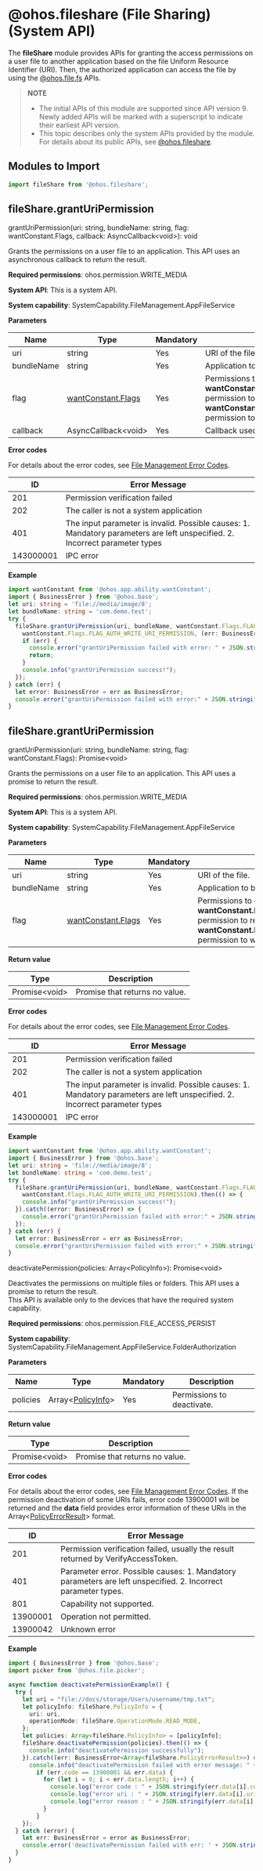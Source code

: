 # @ohos.fileshare (File Sharing) (System API)

The **fileShare** module provides APIs for granting the access permissions on a user file to another application based on the file Uniform Resource Identifier (URI). Then, the authorized application can access the file by using the [@ohos.file.fs](js-apis-file-fs.md) APIs.

> **NOTE**
>
> - The initial APIs of this module are supported since API version 9. Newly added APIs will be marked with a superscript to indicate their earliest API version.
> - This topic describes only the system APIs provided by the module. For details about its public APIs, see [@ohos.fileshare](js-apis-fileShare-sys.md).

## Modules to Import

```ts
import fileShare from '@ohos.fileshare';
```

## fileShare.grantUriPermission

grantUriPermission(uri: string, bundleName: string, flag: wantConstant.Flags, callback: AsyncCallback&lt;void&gt;): void

Grants the permissions on a user file to an application. This API uses an asynchronous callback to return the result. 

**Required permissions**: ohos.permission.WRITE_MEDIA 

**System API**: This is a system API. 

**System capability**: SystemCapability.FileManagement.AppFileService

**Parameters**

| Name| Type  | Mandatory| Description                      |
| ------ | ------ | ---- | -------------------------- |
| uri   | string | Yes  | URI of the file.|
| bundleName   | string | Yes  | Application to be grated with the permissions.|
| flag   | [wantConstant.Flags](../apis-ability-kit/js-apis-app-ability-wantConstant.md#wantconstantflags) | Yes  | Permissions to grant.<br>**wantConstant.Flags.FLAG_AUTH_READ_URI_PERMISSION**: permission to read the file. <br>**wantConstant.Flags.FLAG_AUTH_WRITE_URI_PERMISSION**: permission to write the file.|
 | callback | AsyncCallback&lt;void&gt;  | Yes   | Callback used to return the result.                            |

**Error codes**

For details about the error codes, see [File Management Error Codes](errorcode-filemanagement.md).

| ID                    | Error Message       |
| ---------------------------- | ---------- |
| 201 | Permission verification failed |
| 202 | The caller is not a system application |
| 401 | The input parameter is invalid. Possible causes: 1. Mandatory parameters are left unspecified. 2. Incorrect parameter types |
| 143000001 | IPC error |

**Example**

  ```ts
  import wantConstant from '@ohos.app.ability.wantConstant';
  import { BusinessError } from '@ohos.base';
  let uri: string = 'file://media/image/8';
  let bundleName: string = 'com.demo.test';
  try {
    fileShare.grantUriPermission(uri, bundleName, wantConstant.Flags.FLAG_AUTH_READ_URI_PERMISSION |
      wantConstant.Flags.FLAG_AUTH_WRITE_URI_PERMISSION, (err: BusinessError) => {
      if (err) {
        console.error("grantUriPermission failed with error: " + JSON.stringify(err));
        return;
      }
      console.info("grantUriPermission success!");
    });
  } catch (err) {
    let error: BusinessError = err as BusinessError;
    console.error("grantUriPermission failed with error:" + JSON.stringify(error));
  }
  ```

## fileShare.grantUriPermission

grantUriPermission(uri: string, bundleName: string, flag: wantConstant.Flags): Promise&lt;void&gt;

Grants the permissions on a user file to an application. This API uses a promise to return the result. 

**Required permissions**: ohos.permission.WRITE_MEDIA 

**System API**: This is a system API. 

**System capability**: SystemCapability.FileManagement.AppFileService 

**Parameters**

| Name| Type  | Mandatory| Description                      |
| ------ | ------ | ---- | -------------------------- |
| uri   | string | Yes  | URI of the file.|
| bundleName   | string | Yes  | Application to be grated with the permissions.|
| flag   | [wantConstant.Flags](../apis-ability-kit/js-apis-app-ability-wantConstant.md#wantconstantflags) | Yes  | Permissions to grant.<br>**wantConstant.Flags.FLAG_AUTH_READ_URI_PERMISSION**: permission to read the file. <br>**wantConstant.Flags.FLAG_AUTH_WRITE_URI_PERMISSION**: permission to write the file.|

**Return value**

  | Type                          | Description        |
  | ---------------------------- | ---------- |
  | Promise&lt;void&gt; | Promise that returns no value.|

**Error codes**

For details about the error codes, see [File Management Error Codes](errorcode-filemanagement.md).

| ID                    | Error Message       |
| ---------------------------- | ---------- |
| 201 | Permission verification failed |
| 202 | The caller is not a system application |
| 401 | The input parameter is invalid. Possible causes: 1. Mandatory parameters are left unspecified. 2. Incorrect parameter types |
| 143000001 | IPC error |

**Example**

  ```ts
  import wantConstant from '@ohos.app.ability.wantConstant';
  import { BusinessError } from '@ohos.base';
  let uri: string = 'file://media/image/8';
  let bundleName: string = 'com.demo.test';
  try {
    fileShare.grantUriPermission(uri, bundleName, wantConstant.Flags.FLAG_AUTH_READ_URI_PERMISSION |
      wantConstant.Flags.FLAG_AUTH_WRITE_URI_PERMISSION).then(() => {
      console.info("grantUriPermission success!");
    }).catch((error: BusinessError) => {
      console.error("grantUriPermission failed with error:" + JSON.stringify(error));
    });
  } catch (err) {
    let error: BusinessError = err as BusinessError;
    console.error("grantUriPermission failed with error:" + JSON.stringify(error));
  }
  ```


deactivatePermission(policies: Array&lt;PolicyInfo>): Promise&lt;void&gt;

Deactivates the permissions on multiple files or folders. This API uses a promise to return the result. <br>This API is available only to the devices that have the required system capability.

**Required permissions**: ohos.permission.FILE_ACCESS_PERSIST

**System capability**: SystemCapability.FileManagement.AppFileService.FolderAuthorization

**Parameters**

| Name| Type| Mandatory| Description                     |
| -------- | -------- | -------- |-------------------------|
| policies| Array&lt;[PolicyInfo](js-apis-fileShare.md#policyinfo11)> | Yes| Permissions to deactivate. |

**Return value**

| Type| Description|
| -------- | -------- |
| Promise&lt;void&gt; | Promise that returns no value.|

**Error codes**

For details about the error codes, see [File Management Error Codes](errorcode-filemanagement.md).
If the permission deactivation of some URIs fails, error code 13900001 will be returned and the **data** field provides error information of these URIs in the Array<[PolicyErrorResult](js-apis-fileShare.md#policyerrorresult11)> format.

| ID   | Error Message      |
|----------| --------- |
| 201      | Permission verification failed, usually the result returned by VerifyAccessToken.|
| 401      | Parameter error. Possible causes: 1. Mandatory parameters are left unspecified. 2. Incorrect parameter types. |
| 801      | Capability not supported. |
| 13900001 | Operation not permitted.            |
| 13900042 | Unknown error                          |

**Example**

  ```ts
  import { BusinessError } from '@ohos.base';
  import picker from '@ohos.file.picker';
  
  async function deactivatePermissionExample() {
    try {
      let uri = "file://docs/storage/Users/username/tmp.txt";
      let policyInfo: fileShare.PolicyInfo = {
        uri: uri,
        operationMode: fileShare.OperationMode.READ_MODE,
      };
      let policies: Array<fileShare.PolicyInfo> = [policyInfo];
      fileShare.deactivatePermission(policies).then(() => {
        console.info("deactivatePermission successfully");
      }).catch((err: BusinessError<Array<fileShare.PolicyErrorResult>>) => {
        console.info("deactivatePermission failed with error message: " + err.message + ", error code: " + err.code);
          if (err.code == 13900001 && err.data) {
            for (let i = 0; i < err.data.length; i++) {
              console.log("error code : " + JSON.stringify(err.data[i].code));
              console.log("error uri : " + JSON.stringify(err.data[i].uri));
              console.log("error reason : " + JSON.stringify(err.data[i].message));
            }
          }
      });
    } catch (error) {
      let err: BusinessError = error as BusinessError;
      console.error('deactivatePermission failed with err: ' + JSON.stringify(err));
    }
  }
  ```
